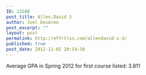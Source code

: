```yaml
---
ID: 13288
post_title: Allen,David S
author: Joel DesArmo
post_excerpt: ""
layout: post
permalink: http://effrtlss.com/allendavid-s-3/
published: true
post_date: 2012-11-02 20:54:38
---
```

<p>Average GPA in Spring 2012 for first course listed: 3.811</p>